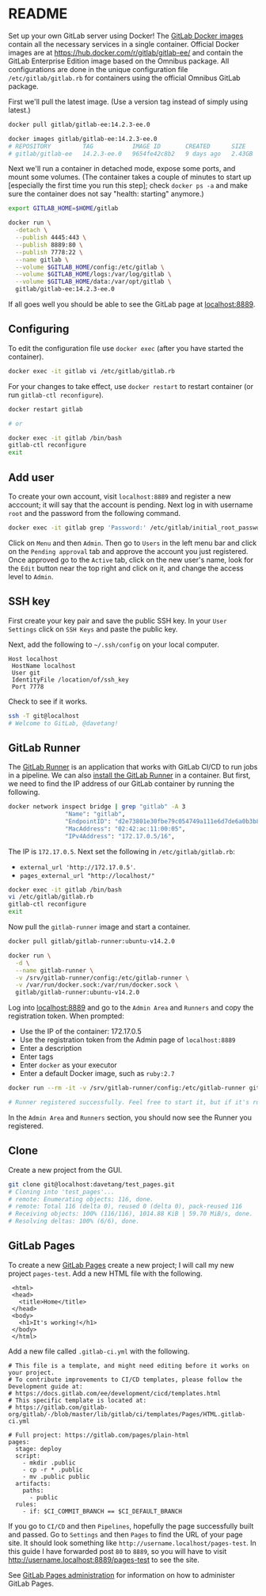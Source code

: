 # README

Set up your own GitLab server using Docker! The [GitLab Docker images](https://docs.gitlab.com/ee/install/docker.html) contain all the necessary services in a single container. Official Docker images are at <https://hub.docker.com/r/gitlab/gitlab-ee/> and contain the GitLab Enterprise Edition image based on the Omnibus package. All configurations are done in the unique configuration file `/etc/gitlab/gitlab.rb` for containers using the official Omnibus GitLab package.

First we'll pull the latest image. (Use a version tag instead of simply using latest.)

```bash
docker pull gitlab/gitlab-ee:14.2.3-ee.0

docker images gitlab/gitlab-ee:14.2.3-ee.0
# REPOSITORY         TAG           IMAGE ID       CREATED      SIZE
# gitlab/gitlab-ee   14.2.3-ee.0   9654fe42c8b2   9 days ago   2.43GB
```

Next we'll run a container in detached mode, expose some ports, and mount some volumes. (The container takes a couple of minutes to start up [especially the first time you run this step]; check `docker ps -a` and make sure the container does not say "health: starting" anymore.)

```bash
export GITLAB_HOME=$HOME/gitlab

docker run \
  -detach \
  --publish 4445:443 \
  --publish 8889:80 \
  --publish 7778:22 \
  --name gitlab \
  --volume $GITLAB_HOME/config:/etc/gitlab \
  --volume $GITLAB_HOME/logs:/var/log/gitlab \
  --volume $GITLAB_HOME/data:/var/opt/gitlab \
  gitlab/gitlab-ee:14.2.3-ee.0
```

If all goes well you should be able to see the GitLab page at <localhost:8889>.

## Configuring

To edit the configuration file use `docker exec` (after you have started the container).

```bash
docker exec -it gitlab vi /etc/gitlab/gitlab.rb
```

For your changes to take effect, use `docker restart` to restart container (or run `gitlab-ctl reconfigure`).

```bash
docker restart gitlab

# or

docker exec -it gitlab /bin/bash
gitlab-ctl reconfigure
exit
```

## Add user

To create your own account, visit `localhost:8889` and register a new acccount; it will say that the account is pending. Next log in with username `root` and the password from the following command.

```bash
docker exec -it gitlab grep 'Password:' /etc/gitlab/initial_root_password
```

Click on `Menu` and then `Admin`. Then go to `Users` in the left menu bar and click on the `Pending approval` tab and approve the account you just registered. Once approved go to the `Active` tab, click on the new user's name, look for the `Edit` button near the top right and click on it, and change the access level to `Admin`. 

## SSH key

First create your key pair and save the public SSH key. In your `User Settings` click on `SSH Keys` and paste the public key.

Next, add the following to `~/.ssh/config` on your local computer.

```
Host localhost
 HostName localhost
 User git
 IdentityFile /location/of/ssh_key
 Port 7778
```

Check to see if it works.

```bash
ssh -T git@localhost
# Welcome to GitLab, @davetang!
```

## GitLab Runner

The [GitLab Runner](https://docs.gitlab.com/runner/) is an application that works with GitLab CI/CD to run jobs in a pipeline. We can also [install the GitLab Runner](https://docs.gitlab.com/runner/install/docker.html) in a container. But first, we need to find the IP address of our GitLab container by running the following.

```bash
docker network inspect bridge | grep "gitlab" -A 3
                "Name": "gitlab",
                "EndpointID": "d2e73801e30fbe79c054749a111e6d7de6a0b3b8badcca33ab027fb074b5e5ba",
                "MacAddress": "02:42:ac:11:00:05",
                "IPv4Address": "172.17.0.5/16",
```

The IP is `172.17.0.5`. Next set the following in `/etc/gitlab/gitlab.rb`:

* `external_url 'http://172.17.0.5'`.
* `pages_external_url "http://localhost/"`

```bash
docker exec -it gitlab /bin/bash
vi /etc/gitlab/gitlab.rb
gitlab-ctl reconfigure
exit
```

Now pull the `gitlab-runner` image and start a container.

```bash
docker pull gitlab/gitlab-runner:ubuntu-v14.2.0

docker run \
  -d \
  --name gitlab-runner \
  -v /srv/gitlab-runner/config:/etc/gitlab-runner \
  -v /var/run/docker.sock:/var/run/docker.sock \
  gitlab/gitlab-runner:ubuntu-v14.2.0
```

Log into <localhost:8889> and go to the `Admin Area` and `Runners` and copy the registration token. When prompted:

* Use the IP of the container: 172.17.0.5
* Use the registration token from the Admin page of `localhost:8889`
* Enter a description
* Enter tags
* Enter `docker` as your executor
* Enter a default Docker image, such as `ruby:2.7`

```bash
docker run --rm -it -v /srv/gitlab-runner/config:/etc/gitlab-runner gitlab/gitlab-runner:ubuntu-v14.2.0 register

# Runner registered successfully. Feel free to start it, but if it's running already the config should be automatically reloaded!
```

In the `Admin Area` and `Runners` section, you should now see the Runner you registered.

## Clone

Create a new project from the GUI.

```bash
git clone git@localhost:davetang/test_pages.git
# Cloning into 'test_pages'...
# remote: Enumerating objects: 116, done.
# remote: Total 116 (delta 0), reused 0 (delta 0), pack-reused 116
# Receiving objects: 100% (116/116), 1014.88 KiB | 59.70 MiB/s, done.
# Resolving deltas: 100% (6/6), done.
```

## GitLab Pages

To create a new [GitLab Pages](https://docs.gitlab.com/ee/user/project/pages/) create a new project; I will call my new project `pages-test`. Add a new HTML file with the following.

```
 <html>
 <head>
   <title>Home</title>
 </head>
 <body>
   <h1>It's working!</h1>
 </body>
 </html>
```

Add a new file called `.gitlab-ci.yml` with the following.

```
# This file is a template, and might need editing before it works on your project.
# To contribute improvements to CI/CD templates, please follow the Development guide at:
# https://docs.gitlab.com/ee/development/cicd/templates.html
# This specific template is located at:
# https://gitlab.com/gitlab-org/gitlab/-/blob/master/lib/gitlab/ci/templates/Pages/HTML.gitlab-ci.yml

# Full project: https://gitlab.com/pages/plain-html
pages:
  stage: deploy
  script:
    - mkdir .public
    - cp -r * .public
    - mv .public public
  artifacts:
    paths:
      - public
  rules:
    - if: $CI_COMMIT_BRANCH == $CI_DEFAULT_BRANCH

```

If you go to `CI/CD` and then `Pipelines`, hopefully the page successfully built and passed. Go to `Settings` and then `Pages` to find the URL of your page site. It should look something like `http://username.localhost/pages-test`. In this guide I have forwarded post `80` to `8889`, so you will have to visit <http://username.localhost:8889/pages-test> to see the site.

See [GitLab Pages administration](https://docs.gitlab.com/ee/administration/pages/index.html) for information on how to administer GitLab Pages.

